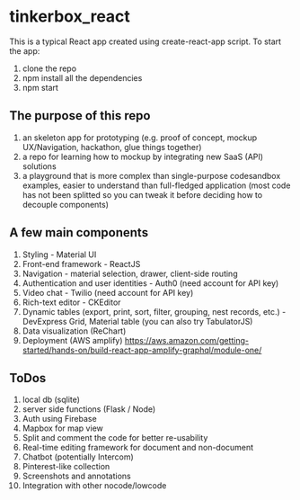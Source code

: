 # tinkerbox_react

This is a typical React app created using create-react-app script. To start the app: 
1. clone the repo
2. npm install all the dependencies 
3. npm start 

## The purpose of this repo 
1. an skeleton app for prototyping (e.g. proof of concept, mockup UX/Navigation, hackathon, glue things together) 
2. a repo for learning how to mockup by integrating new SaaS (API) solutions 
3. a playground that is more complex than single-purpose codesandbox examples, easier to understand than full-fledged application (most code has not been splitted so you can tweak it before deciding how to decouple components) 


## A few main components 
1. Styling - Material UI 
2. Front-end framework - ReactJS
3. Navigation - material selection, drawer, client-side routing 
4. Authentication and user identities - Auth0 (need account for API key) 
5. Video chat - Twilio (need account for API key) 
6. Rich-text editor - CKEditor 
7. Dynamic tables (export, print, sort, filter, grouping, nest records, etc.) - DevExpress Grid, Material table (you can also try TabulatorJS) 
8. Data visualization (ReChart) 
9. Deployment (AWS amplify) https://aws.amazon.com/getting-started/hands-on/build-react-app-amplify-graphql/module-one/

## ToDos
1. local db (sqlite) 
2. server side functions (Flask / Node) 
3. Auth using Firebase 
4. Mapbox for map view 
5. Split and comment the code for better re-usability 
6. Real-time editing framework for document and non-document
7. Chatbot (potentially Intercom) 
8. Pinterest-like collection 
9. Screenshots and annotations 
10. Integration with other nocode/lowcode 
 
